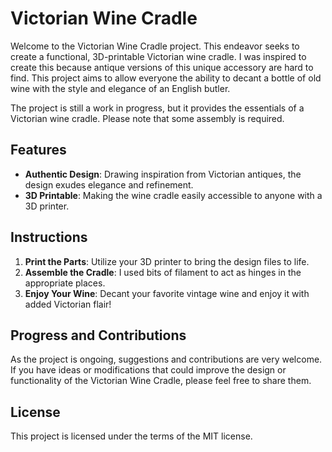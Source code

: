 # Victorian Wine Cradle

Welcome to the Victorian Wine Cradle project. This endeavor seeks to create a functional, 3D-printable Victorian wine
cradle. I was inspired to create this because antique versions of this unique accessory are hard to find. This project
aims to allow everyone the ability to decant a bottle of old wine with the style and elegance of an English butler.

The project is still a work in progress, but it provides the essentials of a Victorian wine cradle. Please note that
some assembly is required.

## Features

-   **Authentic Design**: Drawing inspiration from Victorian antiques, the design exudes elegance and refinement.
-   **3D Printable**: Making the wine cradle easily accessible to anyone with a 3D printer.

## Instructions

1. **Print the Parts**: Utilize your 3D printer to bring the design files to life.
2. **Assemble the Cradle**: I used bits of filament to act as hinges in the appropriate places.
3. **Enjoy Your Wine**: Decant your favorite vintage wine and enjoy it with added Victorian flair!

## Progress and Contributions

As the project is ongoing, suggestions and contributions are very welcome. If you have ideas or modifications that could
improve the design or functionality of the Victorian Wine Cradle, please feel free to share them.

## License

This project is licensed under the terms of the MIT license.
